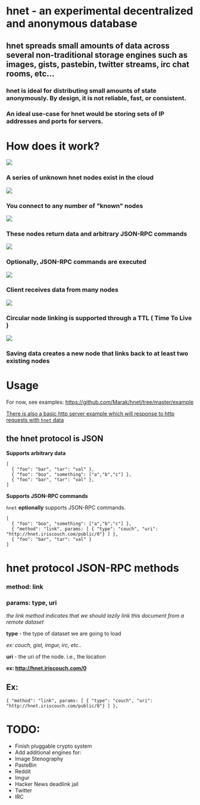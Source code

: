 

# hnet - an experimental decentralized and anonymous database

## hnet spreads small amounts of data across several non-traditional storage engines such as images, gists, pastebin, twitter streams, irc chat rooms, etc...

### hnet is ideal for distributing small amounts of state anonymously. By design, it is not reliable, fast, or consistent. 

### An ideal use-case for hnet would be storing sets of IP addresses and ports for servers.

# How does it work?

<img src="https://github.com/Marak/hnet/raw/master/diagrams/hnet1/hnet-client.png"></img>

### A series of unknown hnet nodes exist in the cloud

<img src="https://github.com/Marak/hnet/raw/master/diagrams/hnet1/top-level-nodes.png"></img>

### You connect to any number of "known" nodes

<img src="https://github.com/Marak/hnet/raw/master/diagrams/hnet1/client-query-node.png"></img>

### These nodes return data and arbitrary JSON-RPC commands

<img src="https://github.com/Marak/hnet/raw/master/diagrams/hnet1/JSON-RPC-Commands.png"></img>

### Optionally, JSON-RPC commands are executed

<img src="https://github.com/Marak/hnet/raw/master/diagrams/hnet1/client-many-nodes.png"></img>


### Client receives data from many nodes

<img src="https://github.com/Marak/hnet/raw/master/diagrams/hnet1/circular-propigation.png"></img>

### Circular node linking is supported through a TTL ( Time To Live )

<img src="https://github.com/Marak/hnet/raw/master/diagrams/hnet1/saving-data.png"></img>

### Saving data creates a new node that links back to at least two existing nodes

# Usage

For now, see examples: https://github.com/Marak/hnet/tree/master/example

<a href="https://github.com/Marak/hnet/tree/master/examples/sample-hnet-application/server.js">There is also a basic http server example which will response to http requests with `hnet` data</a>

## the hnet protocol is JSON

**Supports arbitrary data**

```
[
  { "foo": "bar", "tar": "val" },
  { "foo": "boo", "something": ["a","b","c"] },
  { "foo": "bar", "tar": "val" },
]
```

**Supports JSON-RPC commands**

`hnet` **optionally** supports JSON-RPC commands.

```
[
  { "foo": "boo", "something": ["a","b","c"] },
  { "method": "link", params: [ { "type": "couch", "uri": "http://hnet.iriscouch.com/public/0"} ] },
  { "foo": "bar", "tar": "val" }
]
```

# hnet protocol JSON-RPC methods

### method: link
### params: type, uri

*the link method indicates that we should lazily link this document from a remote dataset*

**type** - the type of dataset we are going to load

*ex: couch, gist, imgur, irc, etc..*

**uri** - the uri of the node. i.e., the location

**ex: http://hnet.iriscouch.com/0**

## Ex: 

    { "method": "link", params: [ { "type": "couch", "uri": "http://hnet.iriscouch.com/public/0"} ] },



# TODO:

- Finish pluggable crypto system
- Add additional engines for:
 - Image Stenography
 - PasteBin
 - Reddit
 - Imgur
 - Hacker News deadlink jail
 - Twitter
 - IRC
